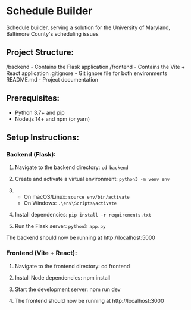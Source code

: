 # Schedule Builder

Schedule builder, serving a solution for the University of Maryland, Baltimore County's scheduling issues

## Project Structure:

/backend - Contains the Flask application
/frontend - Contains the Vite + React application
.gitignore - Git ignore file for both environments
README.md - Project documentation

## Prerequisites:

- Python 3.7+ and pip
- Node.js 14+ and npm (or yarn)
## Setup Instructions:

### Backend (Flask):

1. Navigate to the backend directory: ``cd backend``

2. Create and activate a virtual environment: ``python3 -m venv env`` 

3. 
    - On macOS/Linux: ``source env/bin/activate``
    - On Windows: ``.\env\Scripts\activate``

4. Install dependencies: ``pip install -r requirements.txt``

5. Run the Flask server: ``python3 app.py``

The backend should now be running at http://localhost:5000

### Frontend (Vite + React):

1. Navigate to the frontend directory: cd frontend

2. Install Node dependencies: npm install

3. Start the development server: npm run dev

4. The frontend should now be running at http://localhost:3000

